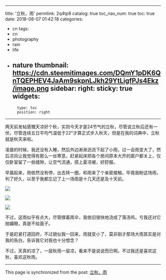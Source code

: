 
---
title: '立秋，雨'
permlink: 2q4tp8
catalog: true
toc_nav_num: true
toc: true
date: 2018-08-07 01:42:18
categories:
- cn
tags:
- cn
- photography
- rain
- life
- nature
thumbnail: https://cdn.steemitimages.com/DQmY1pDK6QnTQEPHEV4JaAm9skpnLJkh29YtLigfPJs4Ekz/image.png
sidebar:
    right:
        sticky: true
widgets:
    -
        type: toc
        position: right
---


两天前发帖感慨天凉好个秋，实则今天才是24节气的立秋，尽管说立秋后还有一伏，尽管连续五日平均气温低于22°才算正式步入秋天，但是在我的词典中，立秋就是秋天来啦。

凌晨的时候，我还没有入睡，然后外边淅淅沥沥下起了小雨，过一会雨变大了，然后凉风让我觉得有那么一丝寒意，赶紧起床把各个房间原本大开的窗户都关上，仅仅卧室留了一些缝隙，让空气流通，搭上夏凉被，好舒服。

早晨起来，雨依然没有停，出去转一圈，和雨来了个亲密接触，毕竟我盼这场雨，判了好久，以至于我都忘记了上一场雨是十几天还是及十天前。

![](https://cdn.steemitimages.com/DQmY1pDK6QnTQEPHEV4JaAm9skpnLJkh29YtLigfPJs4Ekz/image.png)

![](https://cdn.steemitimages.com/DQmVu9BZZuGciciTBvVJhZUvgEFwLcWNzZAwiX5kfuYFpgF/image.png)

![](https://cdn.steemitimages.com/DQmbVD2rkqVzbfDfzFyMBUBNojtu3AhchwAgrPuc5p2C3BD/image.png)

不过，这雨似乎有点大，尽管撑着雨伞，我依旧很快地浇成了落汤鸡，亏我还对它抛媚眼，真是不给面子。

于是赶紧打道回府，不过貌似我一回来，雨就变小了，莫非刚才那场大雨其实是对我的告白，告诉我它对我也十分想念？

不过，天真的凉了，一层秋雨一层凉，看来不是说说而已啊。不过我还是喜欢这秋，喜欢这秋雨。

- - -

This page is synchronized from the post: [立秋，雨](https://steemit.com/@oflyhigh/2q4tp8)
